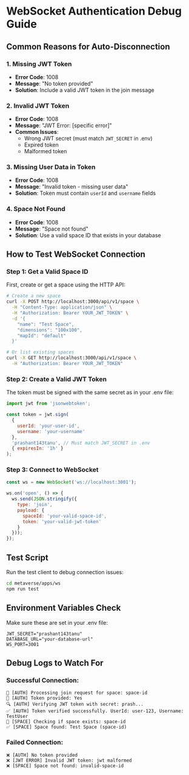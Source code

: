 # WebSocket Authentication Debug Guide

## Common Reasons for Auto-Disconnection

### 1. Missing JWT Token
- **Error Code**: 1008
- **Message**: "No token provided"
- **Solution**: Include a valid JWT token in the join message

### 2. Invalid JWT Token
- **Error Code**: 1008  
- **Message**: "JWT Error: [specific error]"
- **Common Issues**:
  - Wrong JWT secret (must match `JWT_SECRET` in .env)
  - Expired token
  - Malformed token

### 3. Missing User Data in Token
- **Error Code**: 1008
- **Message**: "Invalid token - missing user data"
- **Solution**: Token must contain `userId` and `username` fields

### 4. Space Not Found
- **Error Code**: 1008
- **Message**: "Space not found"
- **Solution**: Use a valid space ID that exists in your database

## How to Test WebSocket Connection

### Step 1: Get a Valid Space ID
First, create or get a space using the HTTP API:

```bash
# Create a new space
curl -X POST http://localhost:3000/api/v1/space \
  -H "Content-Type: application/json" \
  -H "Authorization: Bearer YOUR_JWT_TOKEN" \
  -d '{
    "name": "Test Space",
    "dimensions": "100x100",
    "mapId": "default"
  }'

# Or list existing spaces
curl -X GET http://localhost:3000/api/v1/space \
  -H "Authorization: Bearer YOUR_JWT_TOKEN"
```

### Step 2: Create a Valid JWT Token
The token must be signed with the same secret as in your .env file:

```javascript
import jwt from 'jsonwebtoken';

const token = jwt.sign(
  {
    userId: 'your-user-id',
    username: 'your-username'
  },
  'prashant143tanu', // Must match JWT_SECRET in .env
  { expiresIn: '1h' }
);
```

### Step 3: Connect to WebSocket
```javascript
const ws = new WebSocket('ws://localhost:3001');

ws.on('open', () => {
  ws.send(JSON.stringify({
    type: 'join',
    payload: {
      spaceId: 'your-valid-space-id',
      token: 'your-valid-jwt-token'
    }
  }));
});
```

## Test Script
Run the test client to debug connection issues:

```bash
cd metaverse/apps/ws
npm run test
```

## Environment Variables Check
Make sure these are set in your .env file:

```env
JWT_SECRET="prashant143tanu"
DATABASE_URL="your-database-url"
WS_PORT=3001
```

## Debug Logs to Watch For

### Successful Connection:
```
🔐 [AUTH] Processing join request for space: space-id
🔑 [AUTH] Token provided: Yes
🔍 [AUTH] Verifying JWT token with secret: prash...
✅ [AUTH] Token verified successfully. UserId: user-123, Username: TestUser
🏢 [SPACE] Checking if space exists: space-id
✅ [SPACE] Space found: Test Space (space-id)
```

### Failed Connection:
```
❌ [AUTH] No token provided
❌ [JWT ERROR] Invalid JWT token: jwt malformed
❌ [SPACE] Space not found: invalid-space-id
```